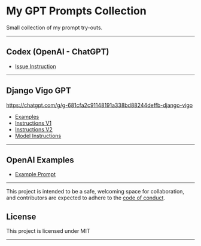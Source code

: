 # My GPT Prompts Collection

Small collection of my prompt try-outs.

---

## Codex (OpenAI - ChatGPT)

- [Issue Instruction](codex/issue-instructions.md)

---

## Django Vigo GPT

https://chatgpt.com/g/g-681cfa2c91148191a338bd88244deffb-django-vigo

- [Examples](django-vigo/examples.md)
- [Instructions V1](django-vigo/instructions-v1.md)
- [Instructions V2](django-vigo/instructions-v2.md)
- [Model Instructions](django-vigo/model-instructions.md)

---

## OpenAI Examples

- [Example Prompt](openai/example-prompt.md)

---

This project is intended to be a safe, welcoming space for collaboration, and
contributors are expected to adhere to the [code of conduct][coc].

## License

This project is licensed under MIT

---

[coc]: https://github.com/vigo/gpt-prompts/blob/main/CODE_OF_CONDUCT.md
